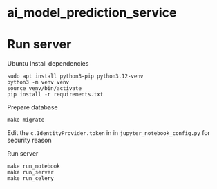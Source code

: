 # ai_model_prediction_service


# Run server
Ubuntu
Install dependencies

```
sudo apt install python3-pip python3.12-venv
python3 -m venv venv
source venv/bin/activate
pip install -r requirements.txt
```
Prepare database


```
make migrate
```

Edit the `c.IdentityProvider.token` in in `jupyter_notebook_config.py` for security reason


Run server

```
make run_notebook
make run_server
make run_celery
```


